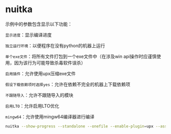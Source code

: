 # nuitka

示例中的参数包含显示以下功能：

`显示进度`：显示编译进度

`独立运行环境`：以便程序在没有python的机器上运行

`单个exe文件`：将所有文件打包到一个exe文件中（在涉及win api操作时应谨慎使用，因为该行为可能导致杀毒软件误杀）

`启用插件`：允许使用upx压缩exe文件

`假设下载依赖项时选择yes`：允许在依赖不完全的机器上下载依赖项

`不跟随导入`：允许不跟随导入的模块

`启用LTO`：允许启用LTO优化

`mingw64`：允许使用mingw64编译器进行编译

```bash
nuitka --show-progress --standalone --onefile --enable-plugin=upx --assume-yes-for-downloads --nofollow-imports --lto=yes --mingw64 main.py
```